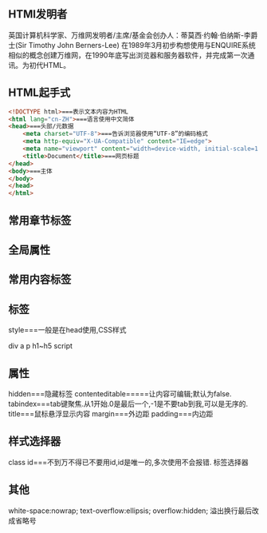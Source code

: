## HTMl发明者
英国计算机科学家、万维网发明者/主席/基金会创办人：蒂莫西·约翰·伯纳斯-李爵士(Sir Timothy John Berners-Lee)
在1989年3月初步构想使用与ENQUIRE系统相似的概念创建万维网，在1990年底写出浏览器和服务器软件，并完成第一次通讯。为初代HTML。
</head>


## HTML起手式
```HTML
<!DOCTYPE html>===表示文本内容为HTML
<html lang="cn-ZH">===语言使用中文简体
<head>===头部/元数据
    <meta charset="UTF-8">===告诉浏览器使用“UTF-8”的编码格式
    <meta http-equiv="X-UA-Compatible" content="IE=edge">
    <meta name="viewport" content="width=device-width, initial-scale=1.0">
    <title>Document</title>===网页标题
</head>
<body>===主体
</body>
</head>
</html>
```

## 常用章节标签

## 全局属性

## 常用内容标签



## 标签
style===一般是在head使用,CSS样式


div
a
p
h1~h5
script

## 属性
hidden===隐藏标签
contenteditable=====让内容可编辑;默认为false.
tabindex===tab键聚焦.从1开始.0是最后一个,-1是不要tab到我,可以是无序的.
title===鼠标悬浮显示内容
margin===外边距
padding===内边距



## 样式选择器
class
id===不到万不得已不要用id,id是唯一的,多次使用不会报错.
标签选择器


## 其他
white-space:nowrap;
text-overflow:ellipsis;
overflow:hidden;
溢出换行最后改成省略号
